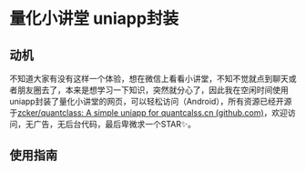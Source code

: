 # 量化小讲堂 uniapp封装

## 动机

不知道大家有没有这样一个体验，想在微信上看看小讲堂，不知不觉就点到聊天或者朋友圈去了，本来是想学习一下知识，突然就分心了，因此我在空闲时间使用uniapp封装了量化小讲堂的网页，可以轻松访问（Android），所有资源已经开源于[zcker/quantclass: A simple uniapp for quantcalss.cn (github.com)](https://github.com/zcker/quantclass)，欢迎访问，无广告，无后台代码，最后卑微求一个STAR✨。

## 使用指南

